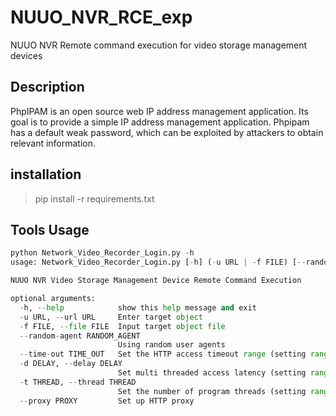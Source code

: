 # NUUO_NVR_RCE_exp
NUUO NVR Remote command execution for video storage management devices

## Description
PhpIPAM is an open source web IP address management application. Its goal is to provide a simple IP address management application. Phpipam has a default weak password, which can be exploited by attackers to obtain relevant information.

## installation
> pip install -r requirements.txt

## Tools Usage
```python
python Network_Video_Recorder_Login.py -h
usage: Network_Video_Recorder_Login.py [-h] (-u URL | -f FILE) [--random-agent RANDOM_AGENT] [--time-out TIME_OUT] [-d DELAY] [-t THREAD] [--proxy PROXY]

NUUO NVR Video Storage Management Device Remote Command Execution

optional arguments:
  -h, --help            show this help message and exit
  -u URL, --url URL     Enter target object
  -f FILE, --file FILE  Input target object file
  --random-agent RANDOM_AGENT
                        Using random user agents
  --time-out TIME_OUT   Set the HTTP access timeout range (setting range from 0 to 5)
  -d DELAY, --delay DELAY
                        Set multi threaded access latency (setting range from 0 to 5)
  -t THREAD, --thread THREAD
                        Set the number of program threads (setting range from 1 to 50)
  --proxy PROXY         Set up HTTP proxy
```
